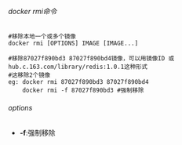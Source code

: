 ######  docker rmi命令

```shell
#移除本地一个或多个镜像
docker rmi [OPTIONS] IMAGE [IMAGE...]

#移除87027f890bd3 87027f890bd4镜像，可以用镜像ID 或hub.c.163.com/library/redis:1.0.1这种形式
#这移除2个镜像
eg: docker rmi 87027f890bd3 87027f890bd4
    docker rmi -f 87027f890bd3 #强制移除

```

###### options

* **-f**:强制移除

######  